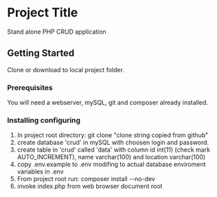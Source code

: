 # Project Title

Stand alone PHP CRUD application

## Getting Started

Clone or download to local project folder.

### Prerequisites

You will need a webserver, mySQL, git and composer already installed.

### Installing configuring

1) In project root directory: git clone "clone string copied from github"
2) create database 'crud' in mySQL with choosen login and password.
3) create table in 'crud' called 'data' with column id int(11) (check mark AUTO_INCREMENT), name varchar(100) and location varchar(100)
4) copy .env.example to .env modifing to actual database enviroment variables in .env
5) From project root run: composer install --no-dev
6) invoke index.php from web browser document root

